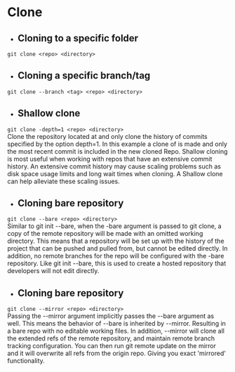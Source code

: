 # Clone

- ## Cloning to a specific folder  
```git clone <repo> <directory>```

- ## Cloning a specific branch/tag  
```git clone --branch <tag> <repo> <directory>```

- ## Shallow clone  
```git clone -depth=1 <repo> <directory>```   
Clone the repository located at <repo> and only clone the history of commits specified by the option depth=1. In this example a clone of <repo> is made and only the most recent commit is included in the new cloned Repo. Shallow cloning is most useful when working with repos that have an extensive commit history. An extensive commit history may cause scaling problems such as disk space usage limits and long wait times when cloning. A Shallow clone can help alleviate these scaling issues.

- ## Cloning bare repository  
```git clone --bare <repo> <directory>```  
Similar to git init --bare, when the -bare argument is passed to git clone, a copy of the remote repository will be made with an omitted working directory. This means that a repository will be set up with the history of the project that can be pushed and pulled from, but cannot be edited directly. In addition, no remote branches for the repo will be configured with the -bare repository. Like git init --bare, this is used to create a hosted repository that developers will not edit directly.
  
- ## Cloning bare repository  
```git clone --mirror <repo> <directory>```  
Passing the --mirror argument implicitly passes the --bare argument as well. This means the behavior of --bare is inherited by --mirror. Resulting in a bare repo with no editable working files. In addition, --mirror will clone all the extended refs of the remote repository, and maintain remote branch tracking configuration. You can then run git remote update on the mirror and it will overwrite all refs from the origin repo. Giving you exact 'mirrored' functionality.
